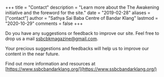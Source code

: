 +++
title = "Contact"
description = "Learn more about the The Awakening initiative and the foreword for the site."
date = "2019-02-28"
aliases = ["contact"]
author = "Sathya Sai Baba Centre of Bandar Klang"
lastmod = "2020-10-29"
comments = false
+++

Do you have any suggestions or feedback to improve our site. Feel free to drop us a mail [ssbcbkmagazine@gmail.com](mailto:ssbcbkmagazine@gmail.com").

Your precious suggestions and feedbacks will help us to improve our content in the near future.

Find out more information and resources at [https://www.ssbcbandarklang.org/](https://www.ssbcbandarklang.org/)
